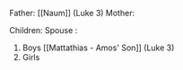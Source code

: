 Father: [[Naum]] (Luke 3)
Mother: 

Children:
Spouse : 
1) Boys
	[[Mattathias - Amos' Son]] (Luke 3)
2) Girls
	